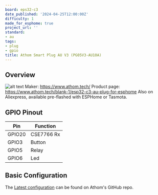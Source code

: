 ```yaml
---
board: eps32-c3
date_published: '2024-04-25T12:00:00Z'
difficulty: 1
made_for_esphome: true
project_url: ''
standard:
- au
tags:
- plug
- gpio
title: Athom Smart Plug AU V3 (PG05V3-AU10A)
---
```


## Overview

![alt text](athom-plug-au-v3.webp "Athom Smart Plug AU V3 - PG05V3-AU10A")
Maker: https://www.athom.tech/
Product page: https://www.athom.tech/blank-1/esp32-c3-au-plug-for-esphome
Also on Aliexpress, available pre-flashed with ESPHome or Tasmota.

## GPIO Pinout

| Pin    | Function   |
| ------ | ---------- |
| GPIO20 | CSE7766 Rx |
| GPIO3  | Button     |
| GPIO5  | Relay      |
| GPIO6  | Led        |

## Basic Configuration

The [Latest configuration](https://github.com/athom-tech/esp32-configs/blob/main/athom-smart-plug.yaml)
can be found on Athom's GitHub repo.